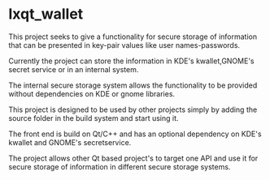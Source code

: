 lxqt_wallet
===========

This project seeks to give a functionality for secure storage of information that can be presented in key-pair values
like user names-passwords.

Currently the project can store the information in KDE's kwallet,GNOME's secret service or in an internal system.

The internal secure storage system allows the functionality to be provided without dependencies on KDE or gnome libraries.

This project is designed to be used by other projects simply by adding the source folder in the build system and start using it.

The front end is build on Qt/C++ and has an optional dependency on KDE's kwallet and GNOME's secretservice. 

The project allows other Qt based project's to target one API and use it for secure storage of information in different 
secure storage systems.